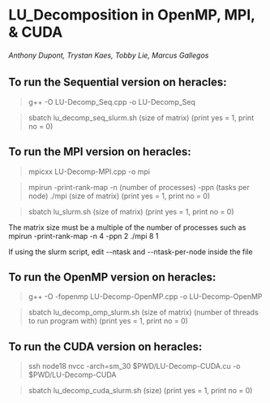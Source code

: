 # LU_Decomposition in OpenMP, MPI, & CUDA

###### Anthony Dupont, Trystan Kaes, Tobby Lie, Marcus Gallegos

## To run the Sequential version on heracles:

> g++ -O LU-Decomp_Seq.cpp -o LU-Decomp_Seq

> sbatch lu_decomp_seq_slurm.sh (size of matrix) (print yes = 1, print no = 0)

## To run the MPI version on heracles:

> mpicxx LU-Decomp-MPI.cpp -o mpi

> mpirun -print-rank-map -n (number of processes) -ppn (tasks per node) ./mpi (size of matrix) (print yes = 1, print no = 0)

> sbatch lu_slurm.sh (size of matrix) (print yes = 1, print no = 0)

The matrix size must be a multiple of the number of processes such as mpirun -print-rank-map -n 4 -ppn 2 ./mpi 8 1

If using the slurm script, edit --ntask and --ntask-per-node inside the file

## To run the OpenMP version on heracles:

> g++ -O -fopenmp LU-Decomp-OpenMP.cpp -o LU-Decomp-OpenMP

> sbatch lu_decomp_omp_slurm.sh (size of matrix) (number of threads to run program with) (print yes = 1, print no = 0)

## To run the CUDA version on heracles:

> ssh node18 nvcc -arch=sm_30 $PWD/LU-Decomp-CUDA.cu -o $PWD/LU-Decomp-CUDA

> sbatch lu_decomp_cuda_slurm.sh (size) (print yes = 1, print no = 0)
